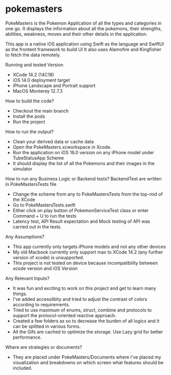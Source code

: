# pokemasters

PokeMasters is the Pokemon Application of all the types and categories in one go. It displays the information about all the pokemons, their strengths, abilities, weakness, moves and their other details in the application.

This app is a native iOS application using Swift as the language and SwiftUI as the frontent framework to build UI
It also uses Alamofire and Kingfisher to fetch the data remotely.

Running and tested Version
 - XCode 14.2 (14C18)
 - iOS 14.0 deployment target
 - iPhone Landscape and Portrait support
 - MacOS Monterey 12.7.3

How to build the code?
 - Checkout the main branch
 - Install the pods
 - Run the project

How to run the output?
 - Clean your derived data or cache data
 - Open the PokeMasters.xcworkspace in Xcode.
 - Run the application on iOS 16.0 version on any iPhone model under TubeStatusApp Scheme
 - It should display the list of all the Pokemons and their images in the simulator

How to run any Business Logic or Backend tests?
BackendTest are written in PokeMastersTests file
 - Change the scheme from any to PokeMastersTests from the top-mid of the XCode
 - Go to PokeMastersTests.swift
 - Either click on play button of PokemonServiceTest class or enter Command + U to run the tests
 - Latency test, API Result expectation and Mock testing of API was carried out in the tests.

Any Assumptions?
 - This app currently only targets iPhone models and not any other devices
 - My old Macbook currently only support max to XCode 14.2 (any further version of xcode) is unsupported. 
 - This project is not tested on device because incompatibility between xcode version and iOS Version

Any Relevant Inputs?
 - It was fun and exciting to work on this project and get to learn many things.
 - I've added accessilbity and tried to adjust the contrast of colors according to requirements.
 - Tried to use maximum of enums, struct, combine and protocols to support the protocol-oriented reactive approach.
 - Created a few folders as so to decrease the burden of all logics and it can be splitted in various forms.
 - All the Gifs are cached to optimize the storage. Use Lazy grid for better performance.

Where are strategies or documents?
 - They are placed under PokeMasters/Documents where I've placed my visualization and breakdowns on which screen what features should be included.
   
